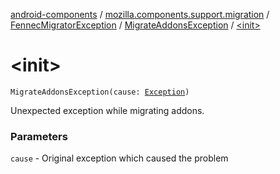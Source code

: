 [android-components](../../../index.md) / [mozilla.components.support.migration](../../index.md) / [FennecMigratorException](../index.md) / [MigrateAddonsException](index.md) / [&lt;init&gt;](./-init-.md)

# &lt;init&gt;

`MigrateAddonsException(cause: `[`Exception`](https://kotlinlang.org/api/latest/jvm/stdlib/kotlin/-exception/index.html)`)`

Unexpected exception while migrating addons.

### Parameters

`cause` - Original exception which caused the problem